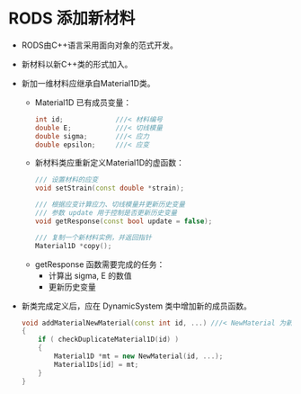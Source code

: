 # RODS 添加新材料

* RODS由C++语言采用面向对象的范式开发。

* 新材料以新C++类的形式加入。

* 新加一维材料应继承自Material1D类。
  * Material1D 已有成员变量：
    ``` C++
    int id;             ///< 材料编号
    double E;           ///< 切线模量
    double sigma; 	    ///< 应力
    double epsilon;     ///< 应变
    ```
  * 新材料类应重新定义Material1D的虚函数：
    ``` C++
    /// 设置材料的应变
    void setStrain(const double *strain);

    /// 根据应变计算应力、切线模量并更新历史变量
    /// 参数 update 用于控制是否更新历史变量
    void getResponse(const bool update = false);

    /// 复制一个新材料实例，并返回指针
    Material1D *copy();
    ```
  * getResponse 函数需要完成的任务：
    * 计算出 sigma, E 的数值
    * 更新历史变量

* 新类完成定义后，应在 DynamicSystem 类中增加新的成员函数。
    ```C++
    void addMaterialNewMaterial(const int id, ...) ///< NewMaterial 为新材料名
    {
        if ( checkDuplicateMaterial1D(id) )
        {
            Material1D *mt = new NewMaterial(id, ...);
            Material1Ds[id] = mt;
        }
    }
    ```
